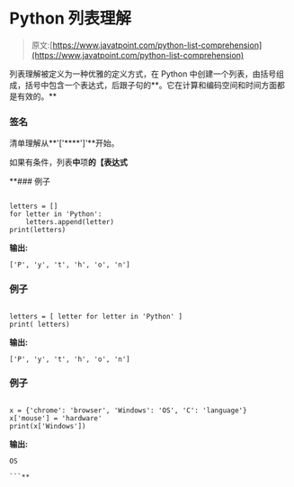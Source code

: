 # Python 列表理解

> 原文:[https://www.javatpoint.com/python-list-comprehension](https://www.javatpoint.com/python-list-comprehension)

列表理解被定义为一种优雅的定义方式，在 Python 中创建一个列表，由括号组成，括号中包含一个表达式，后跟子句的**。它在计算和编码空间和时间方面都是有效的。**

### 签名

清单理解从**'['****']'**开始。

如果有条件，列表**中**项**的【表达式**

 **### 例子

```

letters = []
for letter in 'Python':
    letters.append(letter)
print(letters)

```

**输出:**

```
['P', 'y', 't', 'h', 'o', 'n']

```

### 例子

```

letters = [ letter for letter in 'Python' ]
print( letters)

```

**输出:**

```
['P', 'y', 't', 'h', 'o', 'n']

```

### 例子

```

x = {'chrome': 'browser', 'Windows': 'OS', 'C': 'language'}
x['mouse'] = 'hardware'
print(x['Windows'])

```

**输出:**

```
OS

```**